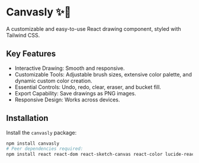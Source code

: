 # Canvasly ✨🎨

A customizable and easy-to-use React drawing component, styled with Tailwind CSS.

## Key Features
* Interactive Drawing: Smooth and responsive.
* Customizable Tools: Adjustable brush sizes, extensive color palette, and dynamic custom color creation.
* Essential Controls: Undo, redo, clear, eraser, and bucket fill.
* Export Capability: Save drawings as PNG images.
* Responsive Design: Works across devices.

## Installation
Install the `canvasly` package:
```bash
npm install canvasly
# Peer dependencies required:
npm install react react-dom react-sketch-canvas react-color lucide-react tailwindcss postcss autoprefixer